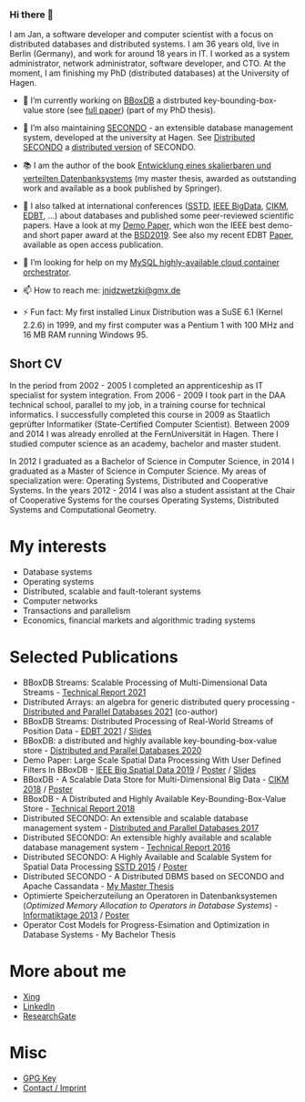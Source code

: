 ### Hi there 👋

I am Jan, a software developer and computer scientist with a focus on distributed databases and distributed systems. I am 36 years old, live in Berlin (Germany), and work for around 18 years in IT. I worked as a system administrator, network administrator, software developer, and CTO. At the moment, I am finishing my PhD (distributed databases) at the University of Hagen.

- 🔭 I’m currently working on [BBoxDB](https://bboxdb.org) a distrbuted key-bounding-box-value store (see [full paper](https://link.springer.com/article/10.1007/s10619-019-07275-w)) (part of my PhD thesis).

- 🌱 I’m also maintaining [SECONDO](https://secondo-database.github.io) - an extensible database management system, developed at the university at Hagen. See [Distributed SECONDO](https://secondo-database.github.io/DSecondo/DSECONDO-Website/index.html) a [distributed version](https://link.springer.com/chapter/10.1007/978-3-319-22363-6_28) of SECONDO.

- 📚 I am the author of the book [Entwicklung eines skalierbaren und verteilten Datenbanksystems](https://www.springer.com/de/book/9783658124434) (my master thesis, awarded as outstanding work and available as a book published by Springer). 

- 💬 I also talked at international conferences ([SSTD](http://sstd2015.org/), [IEEE BigData](http://cse.ucdenver.edu/~BSD2019/), [CIKM](https://www.cikm2018.units.it/), [EDBT](https://edbticdt2021.cs.ucy.ac.cy/), ...) about databases and published some peer-reviewed  scientific papers. Have a look at my [Demo Paper](https://ieeexplore.ieee.org/document/9005999), which won the IEEE best demo- and short paper award at the [BSD2019](http://cse.ucdenver.edu/~BSD2019/). See also my recent EDBT [Paper](https://edbt2021proceedings.github.io/docs/p170.pdf), available as open access publication.

- 🤔 I’m looking for help on my [MySQL highly-available cloud container orchestrator](https://github.com/jnidzwetzki/mysql-ha-cloud).

- 📫 How to reach me: jnidzwetzki@gmx.de 

- ⚡ Fun fact: My first installed Linux Distribution was a SuSE 6.1 (Kernel 2.2.6) in 1999, and my first computer was a Pentium 1 with 100 MHz and 16 MB RAM running Windows 95.

<!--

- 😄 Pronouns: he/him

**jnidzwetzki/jnidzwetzki** is a ✨ _special_ ✨ repository because its `README.md` (this file) appears on your GitHub profile.

Here are some ideas to get you started:

- 👯 I’m looking to collaborate on ...
-->

## Short CV

In the period from 2002 - 2005 I completed an apprenticeship as IT specialist for system integration. From 2006 - 2009 I took part in the DAA technical school, parallel to my job, in a training course for technical informatics. I successfully completed this course in 2009 as Staatlich geprüfter Informatiker (State-Certified Computer Scientist). Between 2009 and 2014 I was already enrolled at the FernUniversität in Hagen. There I studied computer science as an academy, bachelor and master student.

In 2012 I graduated as a Bachelor of Science in Computer Science, in 2014 I graduated as a Master of Science in Computer Science. My areas of specialization were: Operating Systems, Distributed and Cooperative Systems. In the years 2012 - 2014 I was also a student assistant at the Chair of Cooperative Systems for the courses Operating Systems, Distributed Systems and Computational Geometry.

# My interests

* Database systems
* Operating systems
* Distributed, scalable and fault-tolerant systems
* Computer networks
* Transactions and parallelism
* Economics, financial markets and algorithmic trading systems

# Selected Publications

* BBoxDB Streams: Scalable Processing of Multi-Dimensional Data Streams - [Technical Report 2021](https://ub-deposit.fernuni-hagen.de/receive/mir_mods_00001727)
* Distributed Arrays: an algebra for generic distributed query processing - [Distributed and Parallel Databases 2021](https://link.springer.com/article/10.1007/s10619-021-07325-2) (co-author)
* BBoxDB Streams: Distributed Processing of Real-World Streams of Position Data - [EDBT 2021](https://edbt2021proceedings.github.io/docs/p170.pdf) / [Slides](bboxdb_streams_edbt2021_slides.pdf)
* BBoxDB: a distributed and highly available key-bounding-box-value store - [Distributed and Parallel Databases 2020](https://link.springer.com/article/10.1007/s10619-019-07275-w)
* Demo Paper: Large Scale Spatial Data Processing With User Defined Filters In BBoxDB - [IEEE Big Spatial Data 2019](https://ieeexplore.ieee.org/document/9005999) / [Poster](bsd2019_poster.pdf) / [Slides](bboxdb_udf_slides_ieee_bigdata_2019.pdf)
* BBoxDB - A Scalable Data Store for Multi-Dimensional Big Data - [CIKM 2018](https://dl.acm.org/citation.cfm?id=3269208) / [Poster](cikm2018_poster.pdf)
* BBoxDB - A Distributed and Highly Available Key-Bounding-Box-Value Store - [Technical Report 2018](https://ub-deposit.fernuni-hagen.de/receive/mir_mods_00001277)
* Distributed SECONDO: An extensible and scalable database management system - [Distributed and Parallel Databases 2017](https://link.springer.com/article/10.1007%2Fs10619-017-7198-9)
* Distributed SECONDO: An extensible highly available and scalable database management system - [Technical Report 2016](https://www.fernuni-hagen.de/imperia/md/content/fakultaetfuermathematikundinformatik/forschung/berichte/bericht_371.pdf)
* Distributed SECONDO: A Highly Available and Scalable System for Spatial Data Processing [SSTD 2015](https://link.springer.com/chapter/10.1007%2F978-3-319-22363-6_28) / [Poster](sstd2015_poster.pdf)
* Distributed SECONDO - A Distributed DBMS based on SECONDO and Apache Cassandata - [My Master Thesis](https://www.springer.com/de/book/9783658124434)
* Optimierte Speicherzuteilung an Operatoren in Datenbanksystemen (_Optimized Memory Allocation to Operators in Database Systems_) - [Informatiktage 2013](https://dl.gi.de/handle/20.500.12116/4635) / [Poster](gi2013_poster.pdf)
* Operator Cost Models for Progress-Esimation and Optimization in Database Systems - My Bachelor Thesis

# More about me

* [Xing](https://www.xing.com/profile/JanKristof_Nidzwetzki)
* [LinkedIn](https://www.linkedin.com/in/jnidzwetzki/)
* [ResearchGate](https://www.researchgate.net/profile/Jan_Nidzwetzki)

# Misc

* [GPG Key](gpg.md)
* [Contact / Imprint](imprint.md)
